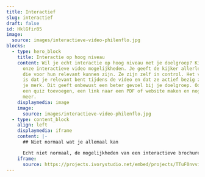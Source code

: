 ```yaml
---
title: Interactief
slug: interactief
draft: false
id: HklGfir85
image:
  source: images/interactieve-video-philenflo.jpg
blocks:
  - type: hero_block
    title: Interactie op hoog niveau
    content: Wil je echt interactie op hoog niveau met je doelgroep? Kies dan voor
      onze interactieve video mogelijkheden. Je geeft de kijker allerlei keuzes
      die voor hun relevant kunnen zijn. Ze zijn zelf in control. Het voordeel
      is dat je relevant bent tijdens de video en dat ze actief bezig zijn met
      je merk. Dit geeft onbewust een beter gevoel bij je doelgroep. Ook kan je
      een quiz toevoegen, een link naar een PDF of website maken en nog veel
      meer.
    displaymedia: image
    image:
      source: images/interactieve-video-philenflo.jpg
  - type: content_block
    align: left
    displaymedia: iframe
    content: |-
      ## Niet normaal wat je allemaal kan

      Echt niet normaal, de mogelijkheden van een interactieve brochure
    iframe:
      source: https://projects.ivorystudio.net/embed/projects/TTuF0nvviqvx
---
```

